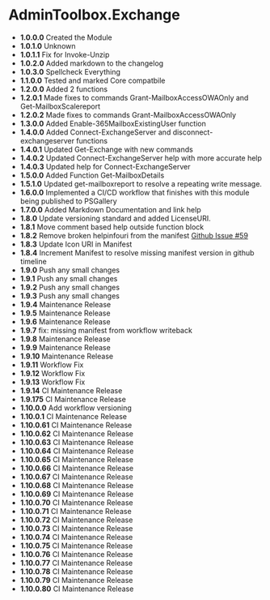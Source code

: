 # **AdminToolbox.Exchange**

* **1.0.0.0** Created the Module
* **1.0.1.0** Unknown
* **1.0.1.1** Fix for Invoke-Unzip
* **1.0.2.0** Added markdown to the changelog
* **1.0.3.0** Spellcheck Everything
* **1.1.0.0** Tested and marked Core compatbile
* **1.2.0.0** Added 2 functions
* **1.2.0.1** Made fixes to commands Grant-MailboxAccessOWAOnly and Get-MailboxScalereport
* **1.2.0.2** Made fixes to commands Grant-MailboxAccessOWAOnly
* **1.3.0.0** Added Enable-365MailboxExistingUser function
* **1.4.0.0** Added Connect-ExchangeServer and disconnect-exchangeserver functions
* **1.4.0.1** Updated Get-Exchange with new commands
* **1.4.0.2** Updated Connect-ExchangeServer help with more accurate help
* **1.4.0.3** Updated help for Connect-ExchangeServer
* **1.5.0.0** Added Function Get-MailboxDetails
* **1.5.1.0** Updated get-mailboxreport to resolve a repeating write message.
* **1.6.0.0** Implemented a CI/CD workflow that finishes with this module being published to PSGallery
* **1.7.0.0** Added Markdown Documentation and link help
* **1.8.0** Update versioning standard and added LicenseURI.
* **1.8.1** Move comment based help outside function block
* **1.8.2** Remove broken helpinfouri from the manifest [Github Issue #59](https://github.com/TheTaylorLee/AdminToolbox/issues/59)
* **1.8.3** Update Icon URI in Manifest
* **1.8.4** Increment Manifest to resolve missing manifest version in github timeline
* **1.9.0** Push any small changes
* **1.9.1** Push any small changes
* **1.9.2** Push any small changes
* **1.9.3** Push any small changes
* **1.9.4** Maintenance Release
* **1.9.5** Maintenance Release
* **1.9.6** Maintenance Release
* **1.9.7** fix: missing manifest from workflow writeback
* **1.9.8** Maintenance Release
* **1.9.9** Maintenance Release
* **1.9.10** Maintenance Release
* **1.9.11** Workflow Fix
* **1.9.12** Workflow Fix
* **1.9.13** Workflow Fix
* **1.9.14** CI Maintenance Release
* **1.9.175** CI Maintenance Release
* **1.10.0.0** Add workflow versioning
* **1.10.0.1** CI Maintenance Release
* **1.10.0.61** CI Maintenance Release
* **1.10.0.62** CI Maintenance Release
* **1.10.0.63** CI Maintenance Release
* **1.10.0.64** CI Maintenance Release
* **1.10.0.65** CI Maintenance Release
* **1.10.0.66** CI Maintenance Release
* **1.10.0.67** CI Maintenance Release
* **1.10.0.68** CI Maintenance Release
* **1.10.0.69** CI Maintenance Release
* **1.10.0.70** CI Maintenance Release
* **1.10.0.71** CI Maintenance Release
* **1.10.0.72** CI Maintenance Release
* **1.10.0.73** CI Maintenance Release
* **1.10.0.74** CI Maintenance Release
* **1.10.0.75** CI Maintenance Release
* **1.10.0.76** CI Maintenance Release
* **1.10.0.77** CI Maintenance Release
* **1.10.0.78** CI Maintenance Release
* **1.10.0.79** CI Maintenance Release
* **1.10.0.80** CI Maintenance Release